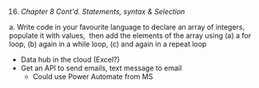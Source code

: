 16. _Chapter 8 Cont'd. Statements, syntax & Selection_

a. Write code in your favourite language to declare an array of integers, populate it with values,  then add the elements of the array using (a) a for loop, (b) again in a while loop, (c) and again in a repeat loop

- Data hub in the cloud (Excel?)
- Get an API to send emails, text message to email
	- Could use Power Automate from MS